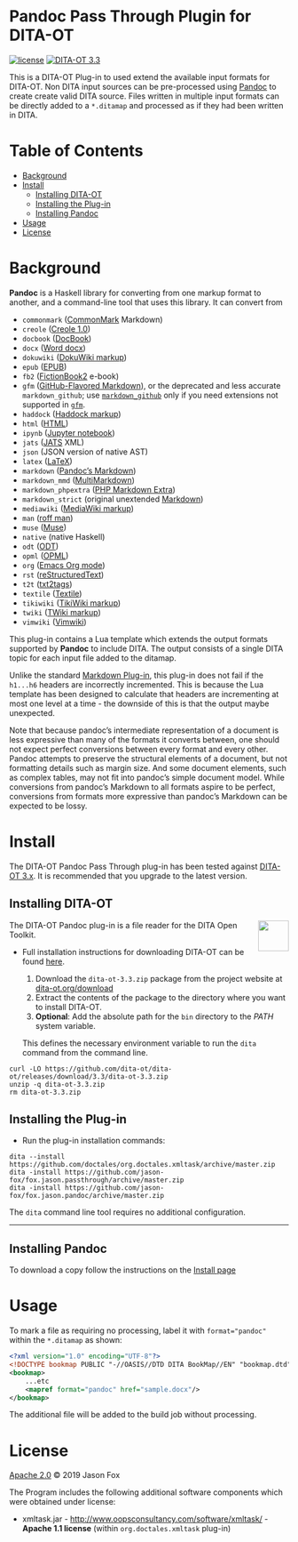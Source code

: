 # Pandoc Pass Through Plugin for DITA-OT

[![license](https://img.shields.io/github/license/jason-fox/fox.jason.pandoc.svg)](http://www.apache.org/licenses/LICENSE-2.0)
[![DITA-OT 3.3](https://img.shields.io/badge/DITA--OT-3.3-blue.svg)](http://www.dita-ot.org/3.3/) <br/>

This is a DITA-OT Plug-in to used extend the available input formats for DITA-OT. Non DITA input sources can be
pre-processed using [Pandoc](https://pandoc.org/) to create create valid DITA source. Files written in multiple input
formats can be directly added to a `*.ditamap` and processed as if they had been written in DITA.

# Table of Contents

-   [Background](#background)
-   [Install](#install)
    -   [Installing DITA-OT](#installing-dita-ot)
    -   [Installing the Plug-in](#installing-the-plug-in)
    -   [Installing Pandoc](#installing-pandoc)
-   [Usage](#usage)
-   [License](#license)

# Background

**Pandoc** is a Haskell library for converting from one markup format to another, and a command-line tool that uses this
library. It can convert from

-   `commonmark` ([CommonMark](http://commonmark.org) Markdown)
-   `creole` ([Creole 1.0](http://www.wikicreole.org/wiki/Creole1.0))
-   `docbook` ([DocBook](http://docbook.org))
-   `docx` ([Word docx](https://en.wikipedia.org/wiki/Office_Open_XML))
-   `dokuwiki` ([DokuWiki markup](https://www.dokuwiki.org/dokuwiki))
-   `epub` ([EPUB](http://idpf.org/epub))
-   `fb2` ([FictionBook2](http://www.fictionbook.org/index.php/Eng:XML_Schema_Fictionbook_2.1) e-book)
-   `gfm` ([GitHub-Flavored Markdown](https://help.github.com/articles/github-flavored-markdown/)), or the deprecated
    and less accurate `markdown_github`; use [`markdown_github`](#markdown-variants) only if you need extensions not
    supported in [`gfm`](#markdown-variants).
-   `haddock` ([Haddock markup](https://www.haskell.org/haddock/doc/html/ch03s08.html))
-   `html` ([HTML](http://www.w3.org/html/))
-   `ipynb` ([Jupyter notebook](https://nbformat.readthedocs.io/en/latest/))
-   `jats` ([JATS](https://jats.nlm.nih.gov) XML)
-   `json` (JSON version of native AST)
-   `latex` ([LaTeX](http://latex-project.org))
-   `markdown` ([Pandoc’s Markdown](#pandocs-markdown))
-   `markdown_mmd` ([MultiMarkdown](http://fletcherpenney.net/multimarkdown/))
-   `markdown_phpextra` ([PHP Markdown Extra](https://michelf.ca/projects/php-markdown/extra/))
-   `markdown_strict` (original unextended [Markdown](http://daringfireball.net/projects/markdown/))
-   `mediawiki` ([MediaWiki markup](https://www.mediawiki.org/wiki/Help:Formatting))
-   `man` ([roff man](http://man7.org/linux/man-pages/man7/groff_man.7.html))
-   `muse` ([Muse](https://amusewiki.org/library/manual))
-   `native` (native Haskell)
-   `odt` ([ODT](http://en.wikipedia.org/wiki/OpenDocument))
-   `opml` ([OPML](http://dev.opml.org/spec2.html))
-   `org` ([Emacs Org mode](http://orgmode.org))
-   `rst` ([reStructuredText](http://docutils.sourceforge.net/docs/ref/rst/introduction.html))
-   `t2t` ([txt2tags](http://txt2tags.org))
-   `textile` ([Textile](http://redcloth.org/textile))
-   `tikiwiki` ([TikiWiki markup](https://doc.tiki.org/Wiki-Syntax-Text#The_Markup_Language_Wiki-Syntax))
-   `twiki` ([TWiki markup](http://twiki.org/cgi-bin/view/TWiki/TextFormattingRules))
-   `vimwiki` ([Vimwiki](https://vimwiki.github.io))

This plug-in contains a Lua template which extends the output formats supported by **Pandoc** to include DITA. The
output consists of a single DITA topic for each input file added to the ditamap.

Unlike the standard [Markdown Plug-in](https://github.com/jelovirt/org.lwdita), this plug-in does not fail if the
`h1...h6` headers are incorrectly incremented. This is because the Lua template has been designed to calculate that 
headers are incrementing at most one level at a time - the downside of this is that the output maybe unexpected.

Note that because pandoc’s intermediate representation of a document is less expressive than many of the formats it
converts between, one should not expect perfect conversions between every format and every other. Pandoc attempts to
preserve the structural elements of a document, but not formatting details such as margin size. And some document
elements, such as complex tables, may not fit into pandoc’s simple document model. While conversions from pandoc’s
Markdown to all formats aspire to be perfect, conversions from formats more expressive than pandoc’s Markdown can be
expected to be lossy.

# Install

The DITA-OT Pandoc Pass Through plug-in has been tested against [DITA-OT 3.x](http://www.dita-ot.org/download). It is
recommended that you upgrade to the latest version.

## Installing DITA-OT

<a href="https://www.dita-ot.org"><img src="https://www.dita-ot.org/images/dita-ot-logo.svg" align="right" height="55"></a>

The DITA-OT Pandoc plug-in is a file reader for the DITA Open Toolkit.

-   Full installation instructions for downloading DITA-OT can be found
    [here](https://www.dita-ot.org/3.3/topics/installing-client.html).

    1.  Download the `dita-ot-3.3.zip` package from the project website at
        [dita-ot.org/download](https://www.dita-ot.org/download)
    2.  Extract the contents of the package to the directory where you want to install DITA-OT.
    3.  **Optional**: Add the absolute path for the `bin` directory to the _PATH_ system variable.

    This defines the necessary environment variable to run the `dita` command from the command line.

```console
curl -LO https://github.com/dita-ot/dita-ot/releases/download/3.3/dita-ot-3.3.zip
unzip -q dita-ot-3.3.zip
rm dita-ot-3.3.zip
```

## Installing the Plug-in

-   Run the plug-in installation commands:

```console
dita --install https://github.com/doctales/org.doctales.xmltask/archive/master.zip
dita -install https://github.com/jason-fox/fox.jason.passthrough/archive/master.zip
dita -install https://github.com/jason-fox/fox.jason.pandoc/archive/master.zip
```

The `dita` command line tool requires no additional configuration.

---

## Installing Pandoc

To download a copy follow the instructions on the [Install page](https://github.com/jgm/pandoc/blob/master/INSTALL.md)

# Usage

To mark a file as requiring no processing, label it with `format="pandoc"` within the `*.ditamap` as shown:

```xml
<?xml version="1.0" encoding="UTF-8"?>
<!DOCTYPE bookmap PUBLIC "-//OASIS//DTD DITA BookMap//EN" "bookmap.dtd">
<bookmap>
    ...etc
    <mapref format="pandoc" href="sample.docx"/>
</bookmap>
```

The additional file will be added to the build job without processing.

# License

[Apache 2.0](LICENSE) © 2019 Jason Fox

The Program includes the following additional software components which were obtained under license:

-   xmltask.jar - http://www.oopsconsultancy.com/software/xmltask/ - **Apache 1.1 license** (within
    `org.doctales.xmltask` plug-in)
